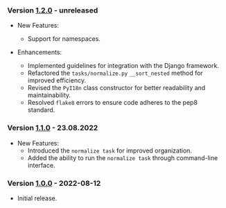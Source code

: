 ### Version [1.2.0](https://pypi.org/project/pyi18n-v2/1.1.0/) - unreleased

* New Features:
    * Support for namespaces.

* Enhancements:
    * Implemented guidelines for integration with the Django framework.
    * Refactored the `tasks/normalize.py` `__sort_nested` method for improved efficiency.
    * Revised the `PyI18n` class constructor for better readability and maintainability.
    * Resolved `flake8` errors to ensure code adheres to the pep8 standard.

### Version [1.1.0](https://pypi.org/project/pyi18n-v2/1.1.0/) - 23.08.2022

* New Features:
    * Introduced the `normalize task` for improved organization.
    * Added the ability to run the `normalize task` through command-line interface.

### Version [1.0.0](https://pypi.org/project/pyi18n-v2/1.0.0/) - 2022-08-12

* Initial release.
